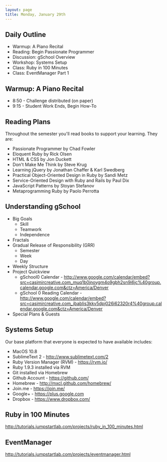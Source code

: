 ```yaml
---
layout: page
title: Monday, January 29th
---
```


## Daily Outline

* Warmup: A Piano Recital
* Reading: Begin Passionate Programmer
* Discussion: gSchool Overview
* Workshop: Systems Setup
* Class: Ruby in 100 Minutes
* Class: EventManager Part 1

## Warmup: A Piano Recital

* 8:50 - Challenge distributed (on paper)
* 9:15 - Student Work Ends, Begin How-To

## Reading Plans

Throughout the semester you'll read books to support your learning. They are:

* Passionate Programmer by Chad Fowler
* Eloquent Ruby by Rick Olsen
* HTML & CSS by Jon Duckett
* Don't Make Me Think by Steve Krug
* Learning jQuery by Jonathan Chaffer & Karl Swedberg
* Practical Object-Oriented Design in Ruby by Sandi Metz
* Service-Oriented Design with Ruby and Rails by Paul Dix
* JavaScript Patterns by Stoyan Stefanov
* Metaprogramming Ruby by Paolo Perrotta

## Understanding gSchool

* Big Goals
  * Skill
  * Teamwork
  * Independence
* Fractals
* Gradual Release of Responsibility (GRR)
  * Semester
  * Week
  * Day
* Weekly Structure
* Project Quickview
  * gSchool0 Calendar - http://www.google.com/calendar/embed?src=casimircreative.com_muq1b0jnovgm4o9gbh2sn9i6jc%40group.calendar.google.com&ctz=America/Denver
  * gSchool 0 Reading Calendar - http://www.google.com/calendar/embed?src=casimircreative.com_jbablis3kkv5dpj026i62320r4%40group.calendar.google.com&ctz=America/Denver
* Special Plans & Guests

## Systems Setup

Our base platform that everyone is expected to have available includes:

* MacOS 10.8
* SublimeText 2 - http://www.sublimetext.com/2
* Ruby Version Manager (RVM) - https://rvm.io/
* Ruby 1.9.3 installed via RVM
* Git installed via Homebrew
* Github Account - https://github.com/
* Homebrew - http://mxcl.github.com/homebrew/
* Join.me - https://join.me/
* Google+ - https://plus.google.com
* Dropbox - https://www.dropbox.com/

## Ruby in 100 Minutes

http://tutorials.jumpstartlab.com/projects/ruby_in_100_minutes.html

## EventManager

http://tutorials.jumpstartlab.com/projects/eventmanager.html